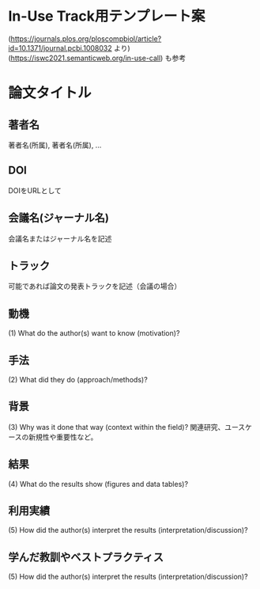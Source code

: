# In-Use Track用テンプレート案
(https://journals.plos.org/ploscompbiol/article?id=10.1371/journal.pcbi.1008032 より)  
(https://iswc2021.semanticweb.org/in-use-call) も参考
# 論文タイトル                                                                                                                                                                         
## 著者名
著者名(所属), 著者名(所属), ... 
## DOI
DOIをURLとして
## 会議名(ジャーナル名)                                                                                                                                                         
会議名またはジャーナル名を記述
## トラック                                                                                                                                                              
可能であれば論文の発表トラックを記述（会議の場合）
## 動機
(1) What do the author(s) want to know (motivation)?
## 手法
(2) What did they do (approach/methods)?  
## 背景
(3) Why was it done that way (context within the field)?
関連研究、ユースケースの新規性や重要性など。
## 結果
(4) What do the results show (figures and data tables)?
## 利用実績
(5) How did the author(s) interpret the results (interpretation/discussion)?  
## 学んだ教訓やベストプラクティス
(5) How did the author(s) interpret the results (interpretation/discussion)?  

